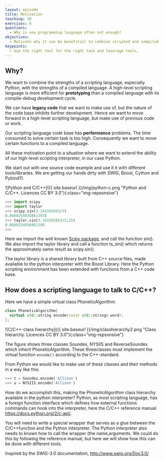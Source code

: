 ```yaml
---
layout: episode
title: Motivation
teaching: 10
exercises: 0
questions:
  - Why is one programming language often not enough?
objectives:
  - Motivate why it can be benefitial to combine scripted and compiled languages.
keypoints:
  - Use the right tool for the right task and leverage tools.
---
```


## Why?

We want to combine the strengths of a scripting language, especially Python, with
the strengths of a compiled language. A high-level scripting language is more
efficient for **prototyping** than a compiled language with its compile-debug
development cycle.

We can have **legacy code** that we want to make use of, but the nature of the code
base inhibits further development. Hence we want to move forward in a high-level
scripting language, but make use of previous code or work.

Our scripting language code base has **performance** problems. The time consumed to
solve certain task is too high. Consequently we want to move certain functions
to a compiled language.

All these motivation point to a situation where we want to extend the ability
of our high-level scripting interpreter, in our case Python.

We start out with one source code example and use it it with different tools/libraries.
We are getting our hands dirty with SWIG, Boost, Cython and Pybind11.

![Python and C/C++]({{ site.baseurl }}/img/python-c.png "Python and C/C++. Licences CC BY 3.0"){:class="img-repsonsive"}

```python
>>> import scipy
>>> import taylor
>>> scipy.sin(3.141592653/3)
0.86602540368613978
>>> taylor.sin(3.141592653/3,15)
0.8660254036861398
>>>
```

Here we import the well known [Scipy package](https://www.scipy.org), and call
the function sin(). We also import the taylor library and call a
function ts_sin() which returns the approximately same result as scipy.sin().

The taylor library is a shared library built from C++ source files, made
available to the python interpreter with the Boost Library. Here the Python
scripting environment has been extended with functions from a C++ code base.


## How does a scripting language to talk to C/C++?

Here we have a simple virtual class PhoneticAlgorithm:
```cpp
class PhoneticAlgorithm{
  virtual std::string encode(const std::string& word);
};
```
![C/C++-class hierarchy]({{ site.baseurl }}/img/classhierarchy2.png "Class hierarchy. Licences CC BY 3.0"){:class="img-repsonsive"}

The figure shows three classes Soundex, NYSIIS and ReverseSoundex which
inherit PhoneticAlgorithm. These threeclasses must implement the virtual function
`encode()` according to the C++-standard.

From Python we would like to make use of these classes and their methods in a
way like this:

```python
>>> t = Soundex.encode('Allison')
>>> u = NYSIIS.encode('Allison')

```
How do we accomplish this, making the PhoneticAlgorithm class hierarchy available in the
python interpreter? Python, as most scripting language, has a foreign function
interface which defines how external functions commands can hook into the
interpreter, here the C/C++ reference manual https://docs.python.org/2/c-api/.

You will need to write a special wrapper that serves as a glue between the
C/C++function and the Python interpreter. The Python interpreter also needs to
known how to call the wrapper (the name,arguments. We could do this by
following the reference manual, but here we will show how this can be done with
different tools.

Inspired by the SWIG-3.0 documentation, http://www.swig.org/Doc3.0/

